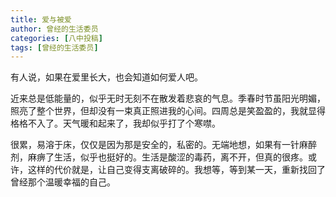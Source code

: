 ```yaml
---
title: 爱与被爱
author: 曾经的生活委员
categories: [八中投稿]
tags: [曾经的生活委员]
---
```


有人说，如果在爱里长大，也会知道如何爱人吧。

​近来总是低能量的，似乎无时无刻不在散发着悲哀的气息。季春时节虽阳光明媚，照亮了整个世界，但却没有一束真正照进我的心间。四周总是笑盈盈的，我就显得格格不入了。天气暖和起来了，我却似乎打了个寒噤。

​很累，易溶于床，仅仅是因为那是安全的，私密的。无端地想，如果有一针麻醉剂，麻痹了生活，似乎也挺好的。生活是酸涩的毒药，离不开，但真的很疼。或许，这样的代价就是，让自己变得支离破碎的。我想等，等到某一天，重新找回了曾经那个温暖幸福的自己。